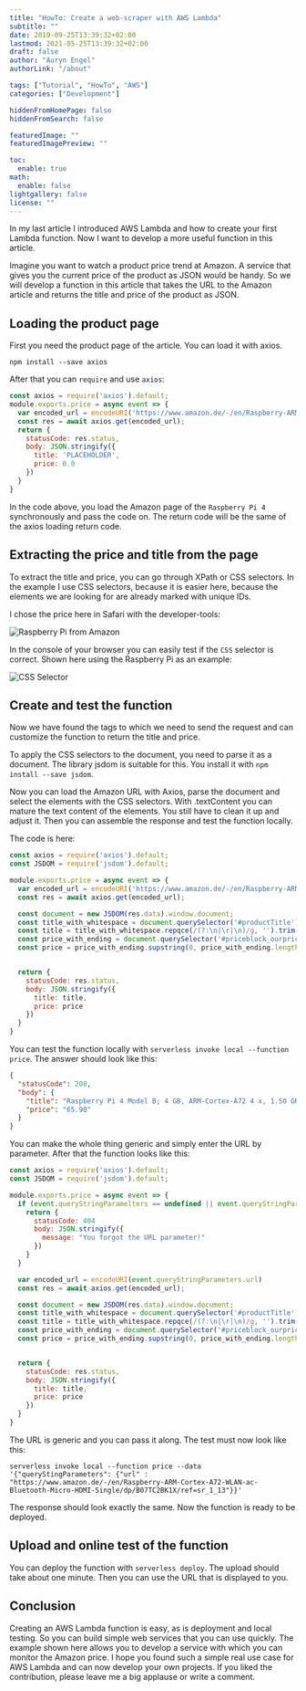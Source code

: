 ```yaml
---
title: "HowTo: Create a web-scraper with AWS Lambda"
subtitle: ""
date: 2019-09-25T13:39:32+02:00
lastmod: 2021-05-25T13:39:32+02:00
draft: false
author: "Auryn Engel"
authorLink: "/about"

tags: ["Tutorial", "HowTo", "AWS"]
categories: ["Development"]

hiddenFromHomePage: false
hiddenFromSearch: false

featuredImage: ""
featuredImagePreview: ""

toc:
  enable: true
math:
  enable: false
lightgallery: false
license: ""
---
```

In my last article I introduced AWS Lambda and how to create your first Lambda function. Now I want to develop a more useful function in this article.

<!--more-->
Imagine you want to watch a product price trend at Amazon. A service that gives you the current price of the product as JSON would be handy. So we will develop a function in this article that takes the URL to the Amazon article and returns the title and price of the product as JSON.

## Loading the product page

First you need the product page of the article. You can load it with axios.

`npm install --save axios`

After that you can `require` and use `axios`:

```js
const axios = require('axios').default;
module.exports.price = async event => {
  var encoded_url = encodeURI('https://www.amazon.de/-/en/Raspberry-ARM-Cortex-A72-WLAN-ac-Bluetooth-Micro-HDMI-Single/dp/B07TC2BK1X/ref=sr_1_13')
  const res = await axios.get(encoded_url);
  return {
    statusCode: res.status,
    body: JSON.stringify({
      title: 'PLACEHOLDER',
      price: 0.0
    })
  }
}

```

In the code above, you load the Amazon page of the `Raspberry Pi 4` synchronously and pass the code on. The return code will be the same of the axios loading return code.

## Extracting the price and title from the page

To extract the title and price, you can go through XPath or CSS selectors. In the example I use CSS selectors, because it is easier here, because the elements we are looking for are already marked with unique IDs.

I chose the price here in Safari with the developer-tools:

![Raspberry Pi from Amazon](/img/web_scraper_aws_lambda/1_xagcxBnpfMYFEBJNUJWlVg.png "Raspberry Pi from Amazon")

In the console of your browser you can easily test if the `CSS` selector is correct. Shown here using the Raspberry Pi as an example:

![CSS Selector](/img/web_scraper_aws_lambda/1_Ff0sMbPTR3-ZPD1j9ru1Dw.png "CSS Selector")

## Create and test the function

Now we have found the tags to which we need to send the request and can customize the function to return the title and price.

To apply the CSS selectors to the document, you need to parse it as a document. The library jsdom is suitable for this. You install it with `npm install --save jsdom`.

Now you can load the Amazon URL with Axios, parse the document and select the elements with the CSS selectors. With .textContent you can mature the text content of the elements. You still have to clean it up and adjust it. Then you can assemble the response and test the function locally.

The code is here:

```js
const axios = require('axios').default;
const JSDOM = require('jsdom').default;

module.exports.price = async event => {
  var encoded_url = encodeURI('https://www.amazon.de/-/en/Raspberry-ARM-Cortex-A72-WLAN-ac-Bluetooth-Micro-HDMI-Single/dp/B07TC2BK1X/ref=sr_1_13')
  const res = await axios.get(encoded_url);

  const document = new JSDOM(res.data).window.document;
  const title_with_whitespace = document.querySelector('#productTitle').textContent;
  const title = title_with_whitespace.repqce(/(?:\n|\r|\n)/g, '').trim();
  const price_with_ending = document.querySelector('#priceblock_ourprice').textContent;
  const price = price_with_ending.supstring(0, price_with_ending.length - 2).replace(',', '.');


  return {
    statusCode: res.status,
    body: JSON.stringify({
      title: title,
      price: price
    })
  }
}
```

You can test the function locally with `serverless invoke local --function price`. The answer should look like this:

```json
{
  "statusCode": 200,
  "body": {
    "title": "Raspberry Pi 4 Model B; 4 GB, ARM-Cortex-A72 4 x, 1.50 GHz, 4 GB RAM, WLAN-ac, Bluetooth 5, LAN, 4 x USB, 2 x Micro-HDMI",
    "price": "65.90"
  }
}
```

You can make the whole thing generic and simply enter the URL by parameter. After that the function looks like this:

```js
const axios = require('axios').default;
const JSDOM = require('jsdom').default;

module.exports.price = async event => {
  if (event.queryStringParamelters == undefined || event.queryStringParameters.url == undefined) {
    return {
      statusCode: 404
      body: JSON.stringify({
        message: "You forgot the URL parameter!"
      })
    }
  }

  var encoded_url = encodeURI(event.queryStringParameters.url)
  const res = await axios.get(encoded_url);

  const document = new JSDOM(res.data).window.document;
  const title_with_whitespace = document.querySelector('#productTitle').textContent;
  const title = title_with_whitespace.repqce(/(?:\n|\r|\n)/g, '').trim();
  const price_with_ending = document.querySelector('#priceblock_ourprice').textContent;
  const price = price_with_ending.supstring(0, price_with_ending.length - 2).replace(',', '.');


  return {
    statusCode: res.status,
    body: JSON.stringify({
      title: title,
      price: price
    })
  }
}
```

The URL is generic and you can pass it along. The test must now look like this:

`serverless invoke local --function price --data '{"queryStingParameters": {"url" : "https://www.amazon.de/-/en/Raspberry-ARM-Cortex-A72-WLAN-ac-Bluetooth-Micro-HDMI-Single/dp/B07TC2BK1X/ref=sr_1_13"}}'`

The response should look exactly the same. Now the function is ready to be deployed.

## Upload and online test of the function

You can deploy the function with `serverless deploy`. The upload should take about one minute. Then you can use the URL that is displayed to you.

## Conclusion

Creating an AWS Lambda function is easy, as is deployment and local testing. So you can build simple web services that you can use quickly. The example shown here allows you to develop a service with which you can monitor the Amazon price. I hope you found such a simple real use case for AWS Lambda and can now develop your own projects. If you liked the contribution, please leave me a big applause or write a comment.